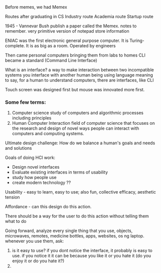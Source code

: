 
Before memes, we had Memex

Routes after graduating in CS
	Industry route
	Academia route
	Startup route

1945 - Vannevar Bush publish a paper called the Memex.
	notes to remember. very primitive version of notepad
	store information

ENIAC was the first electronic general purpose computer. It is Turing-complete. It is as big as a room. Operated by engineers

Then came personal computers bringing them from labs to homes
CLI became a standard (Command Line Interface)

What is an interface? 
	a way to make interaction between two incompatible systems
	you interface with another human being using language
	meaning to say, for a human to understand computers, there are interfaces, like CLI 

Touch screen was designed first but mouse was innovated more first.

### Some few terms:
1. Computer science 
	study of computers and algorithmic processes including principles
2. Human Computer Interaction
	field of computer science that focuses on the research and design of novel ways people can interact with computers and computing systems.

Ultimate design challenge: How do we balance a human's goals and needs and solutions

Goals of doing HCI work:
- Design novel interfaces
- Evaluate existing interfaces in terms of usability
- study how people use
- create modern technology ?? 

Usability - easy to learn, easy to use; also fun, collective efficacy, aesthetic tension

Affordance - can this design do this action. 

There should be a way for the user to do this action without telling them what to do

Going forward, analyze every single thing that you use, objects, microwaves, remotes, medicine bottles, apps, websites, os ng laptop. whenever you use them, ask:
1. is it easy to use? if you dont notice the interface, it probably is easy to use. if you notice it
   it can be because you like it or you hate it (do you enjoy it or do you hate it?)
2.